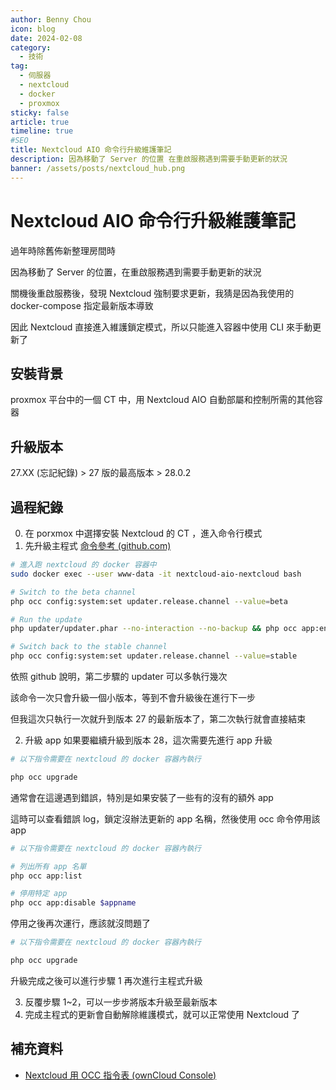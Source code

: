 ```yaml
---
author: Benny Chou
icon: blog
date: 2024-02-08
category:
  - 技術
tag:
  - 伺服器
  - nextcloud
  - docker
  - proxmox
sticky: false
article: true
timeline: true
#SEO
title: Nextcloud AIO 命令行升級維護筆記
description: 因為移動了 Server 的位置 在重啟服務遇到需要手動更新的狀況
banner: /assets/posts/nextcloud_hub.png
---
```


# Nextcloud AIO 命令行升級維護筆記

過年時除舊佈新整理房間時

因為移動了 Server 的位置，在重啟服務遇到需要手動更新的狀況
<!-- more -->

關機後重啟服務後，發現 Nextcloud 強制要求更新，我猜是因為我使用的 docker-compose 指定最新版本導致

因此 Nextcloud 直接進入維護鎖定模式，所以只能進入容器中使用 CLI 來手動更新了

## 安裝背景
proxmox 平台中的一個 CT 中，用 Nextcloud AIO 自動部屬和控制所需的其他容器

## 升級版本
27.XX (忘記紀錄) > 27 版的最高版本 > 28.0.2

## 過程紀錄
0. 在 porxmox 中選擇安裝 Nextcloud 的 CT ，進入命令行模式
1. 先升級主程式 [命令參考 (github.com)](https://github.com/nextcloud/all-in-one/discussions/2692)
```bash
# 進入跑 nextcloud 的 docker 容器中
sudo docker exec --user www-data -it nextcloud-aio-nextcloud bash

# Switch to the beta channel
php occ config:system:set updater.release.channel --value=beta

# Run the update
php updater/updater.phar --no-interaction --no-backup && php occ app:enable nextcloud-aio --force

# Switch back to the stable channel
php occ config:system:set updater.release.channel --value=stable
```
依照 github 說明，第二步驟的 updater 可以多執行幾次

該命令一次只會升級一個小版本，等到不會升級後在進行下一步

但我這次只執行一次就升到版本 27 的最新版本了，第二次執行就會直接結束

2. 升級 app
如果要繼續升級到版本 28，這次需要先進行 app 升級
```bash
# 以下指令需要在 nextcloud 的 docker 容器內執行

php occ upgrade
```
通常會在這邊遇到錯誤，特別是如果安裝了一些有的沒有的額外 app

這時可以查看錯誤 log，鎖定沒辦法更新的 app 名稱，然後使用 occ 命令停用該 app
```bash
# 以下指令需要在 nextcloud 的 docker 容器內執行

# 列出所有 app 名單
php occ app:list

# 停用特定 app
php occ app:disable $appname
```
停用之後再次運行，應該就沒問題了
```bash
# 以下指令需要在 nextcloud 的 docker 容器內執行

php occ upgrade
```
升級完成之後可以進行步驟 1 再次進行主程式升級

3. 反覆步驟 1~2，可以一步步將版本升級至最新版本
4. 完成主程式的更新會自動解除維護模式，就可以正常使用 Nextcloud 了
## 補充資料
- [Nextcloud 用 OCC 指令表 (ownCloud Console)](https://docs.nextcloud.com/server/latest/admin_manual/configuration_server/occ_command.html)